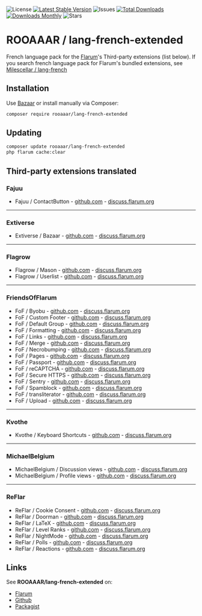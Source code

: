 ![License](https://img.shields.io/badge/license-MIT-blue.svg) [![Latest Stable Version](https://img.shields.io/packagist/v/rooaaar/lang-french-extended.svg)](https://packagist.org/packages/rooaaar/lang-french-extended) ![Issues](https://img.shields.io/github/issues/rooaaar/lang-french-extended.svg) [![Total Downloads](https://img.shields.io/packagist/dt/rooaaar/lang-french-extended.svg)](https://packagist.org/packages/rooaaar/lang-french-extended) [![Downloads Monthly](https://poser.pugx.org/rooaaar/lang-french-extended/d/monthly)](https://packagist.org/packages/rooaaar/lang-french-extended) ![Stars](https://img.shields.io/github/stars/rooaaar/lang-french-extended.svg)






# ROOAAAR / lang-french-extended
French language pack for the [Flarum](http://flarum.org/)'s Third-party extensions (list below).
If you search french language pack for Flarum's bundled extensions, see [Milescellar / lang-french](https://github.com/milescellar/lang-french)


## Installation

Use [Bazaar](https://github.com/flagrow/bazaar/) or install manually via Composer:

```bash
composer require rooaaar/lang-french-extended
```

## Updating

```bash
composer update rooaaar/lang-french-extended
php flarum cache:clear
```

## Third-party extensions translated



### Fajuu

 - Fajuu / ContactButton - [github.com](https://github.com/Fajuu/ContactButton) - [discuss.flarum.org](https://discuss.flarum.org/d/18228-contact-button)


 ---
### Extiverse

 - Extiverse / Bazaar - [github.com](https://github.com/extiverse/bazaar/) - [discuss.flarum.org](https://discuss.flarum.org/d/5151)


---
### Flagrow

 - Flagrow / Mason - [github.com](https://github.com/flagrow/mason/) - [discuss.flarum.org](https://discuss.flarum.org/d/7028-flagrow-mason-the-discussion-custom-fields-builder)
 - Flagrow / Userlist - [github.com](https://github.com/flagrow/users-list/) - [discuss.flarum.org](https://discuss.flarum.org/d/6009-flagrow-users-list-review-and-mass-mail-users-of-your-forum)


---
### FriendsOfFlarum

 - FoF / Byobu - [github.com](https://github.com/FriendsOfFlarum/byobu) - [discuss.flarum.org](https://discuss.flarum.org/d/4762-flagrow-by-bu-well-integrated-advanced-private-discussions)
 - FoF / Custom Footer - [github.com](https://github.com/FriendsOfFlarum/custom-footer) - [discuss.flarum.org](https://discuss.flarum.org/d/17774-friendsofflarum-custom-footer)
 - FoF / Default Group - [github.com](https://github.com/FriendsOfFlarum/default-group) - [discuss.flarum.org](https://discuss.flarum.org/d/18158-friendsofflarum-default-group)
 - FoF / Formatting - [github.com](https://github.com/FriendsOfFlarum/formatting) - [discuss.flarum.org](https://discuss.flarum.org/d/17770-friendsofflarum-formatting)
 - FoF / Links - [github.com](https://github.com/FriendsOfFlarum/links/) - [discuss.flarum.org](https://discuss.flarum.org/d/18335-friendsofflarum-links) 
 - FoF / Merge - [github.com](https://github.com/FriendsOfFlarum/merge-discussions/) - [discuss.flarum.org](https://discuss.flarum.org/d/19460-friendsofflarum-merge-discussions)
 - FoF / Necrobumping - [github.com](https://github.com/FriendsOfFlarum/prevent-necrobumping/) - [discuss.flarum.org](https://discuss.flarum.org/d/18312-friendsofflarum-prevent-necrobumping)
 - FoF / Pages - [github.com](https://github.com/FriendsOfFlarum/pages) - [discuss.flarum.org](https://discuss.flarum.org/d/18301-friendsofflarum-pages)
 - FoF / Passport - [github.com](https://github.com/FriendsOfFlarum/passport) - [discuss.flarum.org](https://discuss.flarum.org/d/5203-flagrow-passport-the-laravel-passport-oauth-extension)
 - FoF / reCAPTCHA - [github.com](https://github.com/FriendsOfFlarum/recaptcha) - [discuss.flarum.org](https://discuss.flarum.org/d/18399-friendsofflarum-recaptcha)
 - FoF / Secure HTTPS - [github.com](https://github.com/FriendsOfFlarum/secure-https) - [discuss.flarum.org](https://discuss.flarum.org/d/17771-friendsofflarum-secure-https)
 - FoF / Sentry - [github.com](https://github.com/FriendsOfFlarum/sentry) - [discuss.flarum.org](https://discuss.flarum.org/d/18089-friendsofflarum-sentry)
 - FoF / Spamblock - [github.com](https://github.com/FriendsOfFlarum/spamblock) - [discuss.flarum.org](https://discuss.flarum.org/d/17772-friendsofflarum-spamblock)
 - FoF / transliterator - [github.com](https://github.com/FriendsOfFlarum/transliterator) - [discuss.flarum.org](https://discuss.flarum.org/d/18074-friendsofflarum-url-transliterator)
 - FoF / Upload - [github.com](https://github.com/FriendsOfFlarum/upload/) - [discuss.flarum.org](https://discuss.flarum.org/d/4154-flagrow-upload-the-intelligent-file-attachment-extension)


 ---
 ### Kvothe

  -  Kvothe / Keyboard Shortcuts - [github.com](https://github.com/oaklinq/flarum-ext-keyboard-shortcuts) - [discuss.flarum.org](https://discuss.flarum.org/d/19301-keyboard-shortcuts)


---
### MichaelBelgium

 -  MichaelBelgium / Discussion views - [github.com](https://github.com/MichaelBelgium/flarum-discussion-views/) - [discuss.flarum.org](https://discuss.flarum.org/d/7339-discussion-views)
 - MichaelBelgium / Profile views - [github.com](https://github.com/MichaelBelgium/flarum-profile-views/) - [discuss.flarum.org](https://discuss.flarum.org/d/7596-profile-views)


---
### ReFlar

 - ReFlar / Cookie Consent - [github.com](https://github.com/ReFlar/cookie-consent/) - [discuss.flarum.org](https://discuss.flarum.org/d/10395-cookie-consent)
 - ReFlar / Doorman - [github.com](https://github.com/ReFlar/doorman) - [discuss.flarum.org](https://discuss.flarum.org/d/17845-doorman-by-reflar)
 - ReFlar / LaTeX - [github.com](https://github.com/ReFlar/latex) - [discuss.flarum.org](https://discuss.flarum.org/d/16176-latex-by-reflar/)
 - ReFlar / Level Ranks - [github.com](https://github.com/ReFlar/level-ranks) - [discuss.flarum.org](https://discuss.flarum.org/d/15052-levels-ranks-by-reflar)
 - ReFlar / NightMode - [github.com](https://github.com/ReFlar/nightmode) - [discuss.flarum.org](https://discuss.flarum.org/d/11134-night-mode-by-reflar)
 - ReFlar / Polls - [github.com](https://github.com/ReFlar/polls/) - [discuss.flarum.org](https://discuss.flarum.org/d/9762-poll)
 - ReFlar / Reactions - [github.com](https://github.com/ReFlar/reactions/) - [discuss.flarum.org](https://discuss.flarum.org/d/6542-reactions-by-reflar)



## Links
See **ROOAAAR/lang-french-extended** on:

* [Flarum](https://discuss.flarum.org/d/20039-rooaaar-the-french-language-pack-extended)
* [Github](https://github.com/rooaaar/lang-french-extended)
* [Packagist](https://packagist.org/packages/rooaaar/lang-french-extended)
